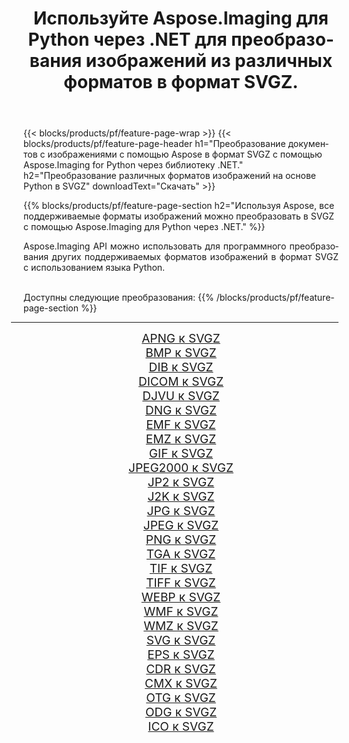 ﻿---
title: Используйте Aspose.Imaging для Python через .NET для преобразования изображений из различных форматов в формат SVGZ. 
weight: 3920
url: /ru/python-net/conversion/to/svgz 
lang: ru
langdirlevel: 2
locales: zh-hans,ja,it,ru,de,es,fr,nl,id,lt,pl,pt,vi,tr,ko,zh-hant,ar,hi,th,sv,cs,uk,he
description: Вы можете использовать Aspose.Imaging for Python через библиотеку .NET для преобразования различных форматов в формат SVGZ.
---

{{< blocks/products/pf/feature-page-wrap >}}
{{< blocks/products/pf/feature-page-header h1="Преобразование документов с изображениями с помощью Aspose в формат SVGZ с помощью Aspose.Imaging for Python через библиотеку .NET." h2="Преобразование различных форматов изображений на основе Python в SVGZ" downloadText="Скачать" >}}


{{% blocks/products/pf/feature-page-section  h2="Используя Aspose, все поддерживаемые форматы изображений можно преобразовать в SVGZ с помощью Aspose.Imaging для Python через .NET." %}}
<p align=justify>Aspose.Imaging API можно использовать для программного преобразования других поддерживаемых форматов изображений в формат SVGZ с использованием языка Python.</p>
<br/>
Доступны следующие преобразования:
{{% /blocks/products/pf/feature-page-section %}}
<div class="container-fluid productfamilypage bg-gray">
    <div class="convertypes bg-gray agp-content section">
        <div class="container">
		<hr style="margin-left:-20px;"/>
		<div class="row other-converters" style="gap: 10px;font-size: 19px;text-align:center;">
		    <div class='col-md-2 other-converter remove-lp remove-rp'><a href="/imaging/ru/python-net/conversion/apng-to-svgz" style="padding:15px;">APNG к SVGZ</a></div>
<div class='col-md-2 other-converter remove-lp remove-rp'><a href="/imaging/ru/python-net/conversion/bmp-to-svgz" style="padding:15px;">BMP к SVGZ</a></div>
<div class='col-md-2 other-converter remove-lp remove-rp'><a href="/imaging/ru/python-net/conversion/dib-to-svgz" style="padding:15px;">DIB к SVGZ</a></div>
<div class='col-md-2 other-converter remove-lp remove-rp'><a href="/imaging/ru/python-net/conversion/dicom-to-svgz" style="padding:15px;">DICOM к SVGZ</a></div>
<div class='col-md-2 other-converter remove-lp remove-rp'><a href="/imaging/ru/python-net/conversion/djvu-to-svgz" style="padding:15px;">DJVU к SVGZ</a></div>
<div class='col-md-2 other-converter remove-lp remove-rp'><a href="/imaging/ru/python-net/conversion/dng-to-svgz" style="padding:15px;">DNG к SVGZ</a></div>
<div class='col-md-2 other-converter remove-lp remove-rp'><a href="/imaging/ru/python-net/conversion/emf-to-svgz" style="padding:15px;">EMF к SVGZ</a></div>
<div class='col-md-2 other-converter remove-lp remove-rp'><a href="/imaging/ru/python-net/conversion/emz-to-svgz" style="padding:15px;">EMZ к SVGZ</a></div>
<div class='col-md-2 other-converter remove-lp remove-rp'><a href="/imaging/ru/python-net/conversion/gif-to-svgz" style="padding:15px;">GIF к SVGZ</a></div>
<div class='col-md-2 other-converter remove-lp remove-rp'><a href="/imaging/ru/python-net/conversion/jpeg2000-to-svgz" style="padding:15px;">JPEG2000 к SVGZ</a></div>
<div class='col-md-2 other-converter remove-lp remove-rp'><a href="/imaging/ru/python-net/conversion/jp2-to-svgz" style="padding:15px;">JP2 к SVGZ</a></div>
<div class='col-md-2 other-converter remove-lp remove-rp'><a href="/imaging/ru/python-net/conversion/j2k-to-svgz" style="padding:15px;">J2K к SVGZ</a></div>
<div class='col-md-2 other-converter remove-lp remove-rp'><a href="/imaging/ru/python-net/conversion/jpg-to-svgz" style="padding:15px;">JPG к SVGZ</a></div>
<div class='col-md-2 other-converter remove-lp remove-rp'><a href="/imaging/ru/python-net/conversion/jpeg-to-svgz" style="padding:15px;">JPEG к SVGZ</a></div>
<div class='col-md-2 other-converter remove-lp remove-rp'><a href="/imaging/ru/python-net/conversion/png-to-svgz" style="padding:15px;">PNG к SVGZ</a></div>
<div class='col-md-2 other-converter remove-lp remove-rp'><a href="/imaging/ru/python-net/conversion/tga-to-svgz" style="padding:15px;">TGA к SVGZ</a></div>
<div class='col-md-2 other-converter remove-lp remove-rp'><a href="/imaging/ru/python-net/conversion/tif-to-svgz" style="padding:15px;">TIF к SVGZ</a></div>
<div class='col-md-2 other-converter remove-lp remove-rp'><a href="/imaging/ru/python-net/conversion/tiff-to-svgz" style="padding:15px;">TIFF к SVGZ</a></div>
<div class='col-md-2 other-converter remove-lp remove-rp'><a href="/imaging/ru/python-net/conversion/webp-to-svgz" style="padding:15px;">WEBP к SVGZ</a></div>
<div class='col-md-2 other-converter remove-lp remove-rp'><a href="/imaging/ru/python-net/conversion/wmf-to-svgz" style="padding:15px;">WMF к SVGZ</a></div>
<div class='col-md-2 other-converter remove-lp remove-rp'><a href="/imaging/ru/python-net/conversion/wmz-to-svgz" style="padding:15px;">WMZ к SVGZ</a></div>
<div class='col-md-2 other-converter remove-lp remove-rp'><a href="/imaging/ru/python-net/conversion/svg-to-svgz" style="padding:15px;">SVG к SVGZ</a></div>
<div class='col-md-2 other-converter remove-lp remove-rp'><a href="/imaging/ru/python-net/conversion/eps-to-svgz" style="padding:15px;">EPS к SVGZ</a></div>
<div class='col-md-2 other-converter remove-lp remove-rp'><a href="/imaging/ru/python-net/conversion/cdr-to-svgz" style="padding:15px;">CDR к SVGZ</a></div>
<div class='col-md-2 other-converter remove-lp remove-rp'><a href="/imaging/ru/python-net/conversion/cmx-to-svgz" style="padding:15px;">CMX к SVGZ</a></div>
<div class='col-md-2 other-converter remove-lp remove-rp'><a href="/imaging/ru/python-net/conversion/otg-to-svgz" style="padding:15px;">OTG к SVGZ</a></div>
<div class='col-md-2 other-converter remove-lp remove-rp'><a href="/imaging/ru/python-net/conversion/odg-to-svgz" style="padding:15px;">ODG к SVGZ</a></div>
<div class='col-md-2 other-converter remove-lp remove-rp'><a href="/imaging/ru/python-net/conversion/ico-to-svgz" style="padding:15px;">ICO к SVGZ</a></div>
                </div>
        </div>
    </div>
</div>
<br/>

